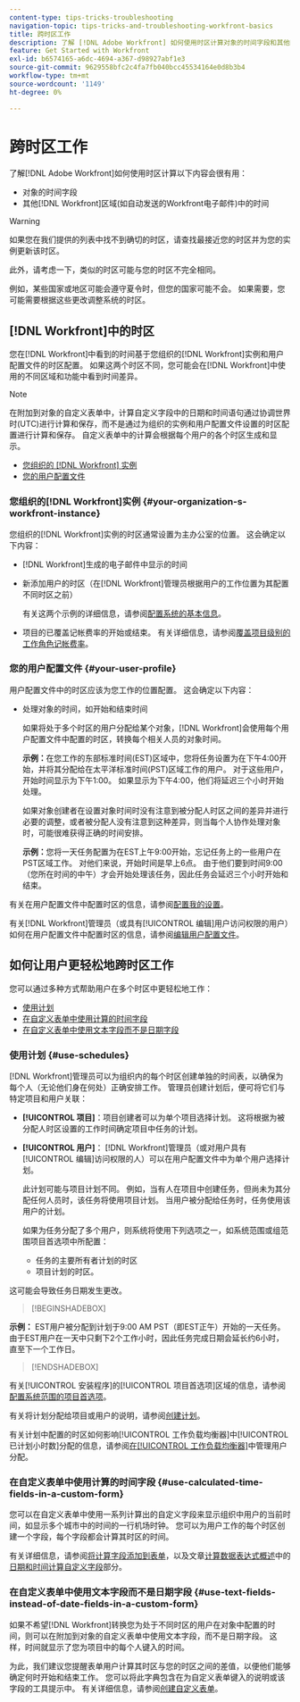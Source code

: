 ```yaml
---
content-type: tips-tricks-troubleshooting
navigation-topic: tips-tricks-and-troubleshooting-workfront-basics
title: 跨时区工作
description: 了解 [!DNL Adobe Workfront] 如何使用时区计算对象的时间字段和其他区域（如电子邮件）中的时间可能很有帮助。
feature: Get Started with Workfront
exl-id: b6574165-a6dc-4694-a367-d98927abf1e3
source-git-commit: 9629558bfc2c4fa7fb040bcc45534164e0d8b3b4
workflow-type: tm+mt
source-wordcount: '1149'
ht-degree: 0%

---
```


# 跨时区工作

<!-- Audited: 2/2024 -->

<!--
<span class="preview">The highlighted information on this page refers to functionality not yet generally available. It is available only in the Preview environment for all customers. After the monthly releases to Production, the same features are also available in the Production environment for customers who enabled fast releases. </span>   

<span class="preview">For information about fast releases, see [Enable or disable fast releases for your organization](/help/quicksilver/administration-and-setup/set-up-workfront/configure-system-defaults/enable-fast-release-process.md). </span>   

-->

了解[!DNL Adobe Workfront]如何使用时区计算以下内容会很有用：

* 对象的时间字段
* 其他[!DNL Workfront]区域(如自动发送的Workfront电子邮件)中的时间

>[!WARNING]
>
>如果您在我们提供的列表中找不到确切的时区，请查找最接近您的时区并为您的实例更新该时区。
>
>此外，请考虑一下，类似的时区可能与您的时区不完全相同。
>
>例如，某些国家或地区可能会遵守夏令时，但您的国家可能不会。 如果需要，您可能需要根据这些更改调整系统的时区。


## [!DNL Workfront]中的时区

您在[!DNL Workfront]中看到的时间基于您组织的[!DNL Workfront]实例和用户配置文件的时区配置。 如果这两个时区不同，您可能会在[!DNL Workfront]中使用的不同区域和功能中看到时间差异。

>[!NOTE]
>
>在附加到对象的自定义表单中，计算自定义字段中的日期和时间语句通过协调世界时(UTC)进行计算和保存，而不是通过为组织的实例和用户配置文件设置的时区配置进行计算和保存。 自定义表单中的计算会根据每个用户的各个时区生成和显示。

* [您组织的 [!DNL Workfront] 实例](#your-organization-s-workfront-instance)
* [您的用户配置文件](#your-user-profile)

### 您组织的[!DNL Workfront]实例 {#your-organization-s-workfront-instance}

您组织的[!DNL Workfront]实例的时区通常设置为主办公室的位置。 这会确定以下内容：

* [!DNL Workfront]生成的电子邮件中显示的时间
* 新添加用户的时区（在[!DNL Workfront]管理员根据用户的工作位置为其配置不同时区之前）

  有关这两个示例的详细信息，请参阅[配置系统的基本信息](../../administration-and-setup/get-started-wf-administration/configure-basic-info.md)。

* 项目的已覆盖记帐费率的开始或结束。 有关详细信息，请参阅[覆盖项目级别的工作角色记帐费率](../../manage-work/projects/project-finances/override-job-role-billing-rates-at-the-project-level.md)。

### 您的用户配置文件 {#your-user-profile}

用户配置文件中的时区应该为您工作的位置配置。 这会确定以下内容：

<!--
* The time shown in your outgoing [!DNL Workfront] email messages
[NOTE FROM LISA: Saeid that dates/times shown in emails are more complicated than how it is described in the article so we decided to comment out this line.]
-->
* 处理对象的时间，如开始和结束时间

  如果将处于多个时区的用户分配给某个对象，[!DNL Workfront]会使用每个用户配置文件中配置的时区，转换每个相关人员的对象时间。

  **示例：**&#x200B;在您工作的东部标准时间(EST)区域中，您将任务设置为在下午4:00开始，并将其分配给在太平洋标准时间(PST)区域工作的用户。 对于这些用户，开始时间显示为下午1:00。 如果显示为下午4:00，他们将延迟三个小时开始处理。

  如果对象创建者在设置对象时间时没有注意到被分配人时区之间的差异并进行必要的调整，或者被分配人没有注意到这种差异，则当每个人协作处理对象时，可能很难获得正确的时间安排。

  **示例：**&#x200B;您将一天任务配置为在EST上午9:00开始，忘记任务上的一些用户在PST区域工作。 对他们来说，开始时间是早上6点。 由于他们要到时间9:00（您所在时间的中午）才会开始处理该任务，因此任务会延迟三个小时开始和结束。

有关在用户配置文件中配置时区的信息，请参阅[配置我的设置](../../workfront-basics/manage-your-account-and-profile/configuring-your-user-profile/configure-my-settings.md)。

有关[!DNL Workfront]管理员（或具有[!UICONTROL 编辑]用户访问权限的用户）如何在用户配置文件中配置时区的信息，请参阅[编辑用户配置文件](../../administration-and-setup/add-users/create-and-manage-users/edit-a-users-profile.md)。

## 如何让用户更轻松地跨时区工作

您可以通过多种方式帮助用户在多个时区中更轻松地工作：

* [使用计划](#use-schedules)
* [在自定义表单中使用计算的时间字段](#use-calculated-time-fields-in-a-custom-form)
* [在自定义表单中使用文本字段而不是日期字段](#use-text-fields-instead-of-date-fields-in-a-custom-form)

### 使用计划 {#use-schedules}

[!DNL Workfront]管理员可以为组织内的每个时区创建单独的时间表，以确保为每个人（无论他们身在何处）正确安排工作。 管理员创建计划后，便可将它们与特定项目和用户关联：

* **[!UICONTROL 项目]**：项目创建者可以为单个项目选择计划。 这将根据为被分配人时区设置的工作时间确定项目中任务的计划。
* **[!UICONTROL 用户]**： [!DNL Workfront]管理员（或对用户具有[!UICONTROL 编辑]访问权限的人）可以在用户配置文件中为单个用户选择计划。

  此计划可能与项目计划不同。 例如，当有人在项目中创建任务，但尚未为其分配任何人员时，该任务将使用项目计划。 当用户被分配给任务时，任务使用该用户的计划。

  如果为任务分配了多个用户，则系统将使用下列选项之一，如系统范围或组范围项目首选项中所配置：

   * 任务的主要所有者计划的时区
   * 项目计划的时区。

<!--
   <div class="preview">

   If one user is assigned to a task, the system uses one of the following, as configured in the system- or group-wide project preferences: 

   * The time zone for the schedule of the task's assignee
   * The time zone for the schedule of the project.

   </div>
-->

这可能会导致任务日期发生更改。

>[!BEGINSHADEBOX]

**示例：**
EST用户被分配到计划于9:00 AM PST（即EST正午）开始的一天任务。 由于EST用户在一天中只剩下2个工作小时，因此任务完成日期会延长约6小时，直至下一个工作日。


>[!ENDSHADEBOX]

有关[!UICONTROL 安装程序]的[!UICONTROL 项目首选项]区域的信息，请参阅[配置系统范围的项目首选项](../../administration-and-setup/set-up-workfront/configure-system-defaults/set-project-preferences.md)。

有关将计划分配给项目或用户的说明，请参阅[创建计划](../../administration-and-setup/set-up-workfront/configure-timesheets-schedules/create-schedules.md)。

有关计划中配置的时区如何影响[!UICONTROL 工作负载均衡器]中[!UICONTROL 已计划小时数]分配的信息，请参阅[在[!UICONTROL 工作负载均衡器]](../../resource-mgmt/workload-balancer/manage-user-allocations-workload-balancer.md)中管理用户分配。


### 在自定义表单中使用计算的时间字段 {#use-calculated-time-fields-in-a-custom-form}

您可以在自定义表单中使用一系列计算出的自定义字段来显示组织中用户的当前时间，如显示多个城市中的时间的一行机场时钟。 您可以为用户工作的每个时区创建一个字段，每个字段都会计算其时区的时间。

有关详细信息，请参阅[将计算字段添加到表单](/help/quicksilver/administration-and-setup/customize-workfront/create-manage-custom-forms/form-designer/design-a-form/add-a-calculated-field.md)，以及文章[计算数据表达式概述](../../reports-and-dashboards/reports/calc-cstm-data-reports/calculated-data-expressions.md)中的[日期和时间计算自定义字段](../../reports-and-dashboards/reports/calc-cstm-data-reports/calculated-data-expressions.md#date)部分。

### 在自定义表单中使用文本字段而不是日期字段 {#use-text-fields-instead-of-date-fields-in-a-custom-form}

如果不希望[!DNL Workfront]转换您为处于不同时区的用户在对象中配置的时间，则可以在附加到对象的自定义表单中使用文本字段，而不是日期字段。 这样，时间就显示了您为项目中的每个人键入的时间。

为此，我们建议您提醒表单用户计算其时区与您的时区之间的差值，以便他们能够确定何时开始和结束工作。 您可以将此字典包含在为自定义表单键入的说明或该字段的工具提示中。 有关详细信息，请参阅[创建自定义表单](/help/quicksilver/administration-and-setup/customize-workfront/create-manage-custom-forms/form-designer/design-a-form/design-a-form.md)。
